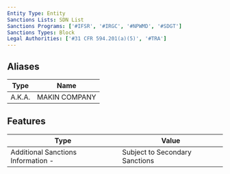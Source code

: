 ```yaml
---
Entity Type: Entity
Sanctions Lists: SDN List
Sanctions Programs: ['#IFSR', '#IRGC', '#NPWMD', '#SDGT']
Sanctions Types: Block
Legal Authorities: ['#31 CFR 594.201(a)(5)', '#TRA']
---
```


## Aliases
| Type  | Name      | 
|-------|-----------|
| A.K.A. | MAKIN COMPANY |

## Features
| Type  | Value      |
|-------|------------|
| Additional Sanctions Information - | Subject to Secondary Sanctions |
